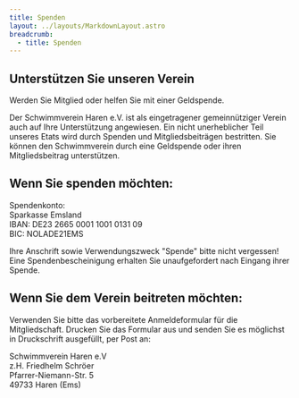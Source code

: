 ```yaml
---
title: Spenden
layout: ../layouts/MarkdownLayout.astro
breadcrumb:
  - title: Spenden
---
```

## Unterstützen Sie unseren Verein

Werden Sie Mitglied oder helfen Sie mit einer Geldspende.

Der Schwimmverein Haren e.V. ist als eingetragener gemeinnütziger Verein auch auf Ihre Unterstützung angewiesen. Ein nicht unerheblicher Teil unseres Etats wird durch Spenden und Mitgliedsbeiträgen bestritten.
Sie können den Schwimmverein durch eine Geldspende oder ihren Mitgliedsbeitrag unterstützen.

## Wenn Sie spenden möchten:

Spendenkonto: <br>
Sparkasse Emsland<br>
IBAN: DE23 2665 0001 1001 0131 09<br>
BIC: NOLADE21EMS<br>

Ihre Anschrift sowie Verwendungszweck "Spende" bitte nicht vergessen!
Eine Spendenbescheinigung erhalten Sie unaufgefordert nach Eingang ihrer Spende.

## Wenn Sie dem Verein beitreten möchten:

Verwenden Sie bitte das vorbereitete Anmeldeformular für die Mitgliedschaft. Drucken Sie das Formular aus und senden Sie es möglichst in Druckschrift ausgefüllt, per Post an:

Schwimmverein Haren e.V<br>
z.H. Friedhelm Schröer<br>
Pfarrer-Niemann-Str. 5<br>
49733 Haren (Ems)<br>
